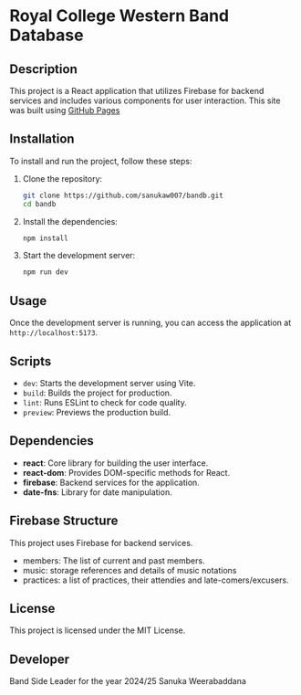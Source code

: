 # Royal College Western Band Database

## Description
This project is a React application that utilizes Firebase for backend services and includes various components for user interaction.
This site was built using [GitHub Pages](https://sanukaw007.github.io/bandb/)

## Installation
To install and run the project, follow these steps:

1. Clone the repository:
   ```bash
   git clone https://github.com/sanukaw007/bandb.git
   cd bandb
   ```

2. Install the dependencies:
   ```bash
   npm install
   ```

3. Start the development server:
   ```bash
   npm run dev
   ```

## Usage
Once the development server is running, you can access the application at `http://localhost:5173`.

## Scripts
- `dev`: Starts the development server using Vite.
- `build`: Builds the project for production.
- `lint`: Runs ESLint to check for code quality.
- `preview`: Previews the production build.

## Dependencies
- **react**: Core library for building the user interface.
- **react-dom**: Provides DOM-specific methods for React.
- **firebase**: Backend services for the application.
- **date-fns**: Library for date manipulation.

## Firebase Structure
This project uses Firebase for backend services.
- members: The list of current and past members.
- music: storage references and details of music notations
- practices: a list of practices, their attendies and late-comers/excusers.

## License
This project is licensed under the MIT License.

## Developer
Band Side Leader for the year 2024/25
Sanuka Weerabaddana
